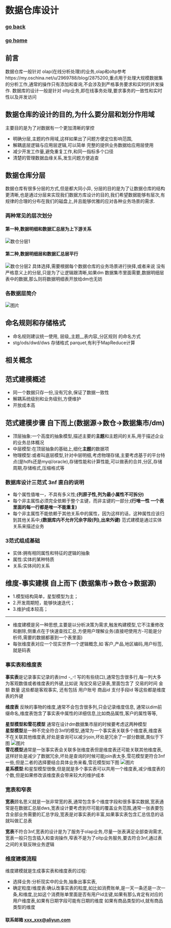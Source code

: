 # 数据仓库设计 
### [go back](/x2q/database/database)      
### [go home](/x2q)       
## 前言 
数据仓库一般针对 olap(在线分析处理)的业务,olap和oltp参考https://my.oschina.net/u/2969788/blog/2875200,重点用于处理大规模数据集的分析工作,通常的操作只有添加和查询,不会涉及到严格事务要求和实时的并发操作.
数据库的设计一般是针对 oltp业务,即在线事务处理,要求事务的一致性和实时性以及并发访问

## 数据仓库的设计的目的,为什么要分层和划分作用域
主要目的是为了对数据有一个更加清晰的掌控
+ 明确分层,主题的作用域,这样如果出了问题方便定位影响范围,
+ 解耦底层逻辑与应用层逻辑,可以简单 完整的提供业务数据给应用层使用
+ 减少开发工作量,避免重复工作,和同一指标多个口径
+ 清楚的管理数据血缘关系,发生问题方便追查

## 数据仓库分层
数据仓库有很多分层的方式,但是都大同小异, 分层的目的是为了让数据仓库的结构更清晰,也是通过分层来实现我们数据方库设计的目的,我们希望数据能够有层次,有规律的合理的分布在我们的磁盘上,并且能够优雅的应对各种业务场景的需求.

### 两种常见的层次划分
#### 第一种,数据明细和数据汇总层为上下游关系
![数仓分层1](/static/img/171700_3nUA_2969788.png)
#### 第二种,数据明细层和数据汇总层平行
![数仓分层2](/static/img/172123_F3sO_2969788.png)
具体选择,需要根据每个数据仓库的业务场景进行抉择,或者来说 没有严格意义上的分层,只是为了让逻辑跟清晰,如果dm 数据集市里面需要,数据明细层表中的数据,那么则将数据明细表开放给dm也无妨
### 各数据层简介
![图片](/static/img/174111_a3eL_2969788.png)

## 命名规则和存储格式
+ 命名规则建议统一使用,  层级_主题__表内容_分区规则  的命名方式
+ stg/ods/dwd/dws 存储格式 parquet,有利于MapReduce计算



## 相关概念
## 范式建模概述
+ 同一个数据只存一份,没有冗余,保证了数据一致性
+ 解耦系统级别和业务级别,方便维护
+ 开放成本高
## 范式建模步骤  自下而上(数据源->数仓->数据集市/dm)
+ 顶层抽象:一个高度的抽象模型,描述主要的**主题**和主题间的关系,用于描述企业的业务总体概况
+ 中层模型:在顶层抽象的基础上,细化**主题**的数据项
+ 物理模型:或者叫底层模型,针对中层明细,考虑物理存储,主要考虑基于的平台特点(是hdfs还是myql/oracle),存储性能和计算性能,可以做表的合并,分区,存储周期,存储格式,压缩格式等

### 数据库设计三范式 3nf 直白的说明
+ 每个属性值唯一，不具有多义性;**(列原子性,列为最小属性不可拆分)**
+ 每个非主属性必须完全依赖于整个主键，而非主键的一部分;**(行唯一性 一个表里面的每一行都是唯一不能重复)**
+ 每个非主属性不能依赖于其他关系中的属性，因为这样的话，这种属性应该归到其他关系中;**(数据库内不允许冗余字段(列),出来外键)**
范式建模是通过实体关系来描述业务
### 3范式组成基础
+ 实体:拥有相同属性和特征的逻辑的抽象
+ 属性:实体的某种特质
+ 关系:实体间的关系

## 维度-事实建模  自上而下 (数据集市->数仓->数据源)
+ 1.模型结构简单，星型模型为主；
+ 2.开发周期短，能够快速迭代；
+ 3.维护成本较高；
----------------------------------------------------------------------
+ 维度建模是另一种思想,主要是以分析决策为需求,触发构建模型,它不注重修改和删除,侧重点在于快速查找汇总,方便用户理解业务(直接吧使用方-可能是分析师,需要的数据都塞到一个表里面)
+ 每张维度表对应一个现实世界一个逻辑概念,如 客户,产品,地区编码,用户标签,就是码表


### 事实表和维度表
**事实表**是记录事实记录的表(md -_-! 写的有些绕口),通常包含很多行,每一列大多为客观数值或者维度表的外键,比如说 淘宝交易记录表,里面包含了 交易的时间 金额 数量 这些都是客观事实,
还有包括 用户账号 商品id 支付手段id 等这些都是维度表的外键  
  
**维度表** 反映的事物的维度,通常不会包含很多列,只会记录维度信息, 通常以dim前缀命名,维度表饱含了事实表中属性的详细信息,比如商品属性,客户的属性等等,
  
**星型模型和雪花模型** 通常在设计dm数据集市层的时候要考虑这两种模型    
**星型模型**是一种不完全符合3nf的模型,通常为一个事实表关联多个维度表,维度表不在关联其他维度表,好处是查询可以减少join,坏处是冗余了一部分数据,类似于下图
![图片](/static/img/7ae5b3a0720050177436aa229c57c1e424f.jpg)  
**雪花模型**通常是一张事实表会关联多张维度表但是维度表还可能关联其他维度表,这样好处是减少了数据冗余,坏处是查询的时候可能join表太多,雪花模型更符合3nf一些,但是二者的选择要结合具体业务来看,雪花模型如下图
![图片](/static/img/56ab2166d34435bad6fb7b4337d469f3c9c.jpg)  
**星系模型**:和星型模型很像,但是就是多个事实表可以共用一个维度表,减少维度表的个数,但是如果修改该维度表会带来较大的维护成本
### 宽表和窄表
**宽表**顾名思义就是一张非常宽的表,通常包含多个维度字段和很多事实数据,宽表通常是在数据汇总层dws,宽表设计要考虑到尽可能的覆盖业务范围,通常一张表要包含全部业务需要的汇总字段,宽表是对事实表的丰富,如果事实表包含汇总信息的话就叫做汇总表  
  
**宽表**不符合3nf,宽表的设计是为了服务于olap业务,尽量一张表满足全部查询需求,宽表一般只包含插入和查询操作,窄表不是为了oltp业务服务,要去符合3nf,通过表之间的关联反映业务逻辑  
### 维度建模流程
维度建模就是生成事实表和维度表的过程:
+ 选择业务:分析现实中的业务,抽象出事实表,
+ 确定粒度/维度表:确认改事实表的粒度,如比如消费账单,是一天一条还是一次一条,和维度,比如这个消费账单里面是否有用户id主键,如果有那么肯定有对应的用户维度表,如果有日期字段可能有日期的维度
如果有商品类型的id,就有商品类型的维度
















#### 联系邮箱 xxx_xxx@aliyun.com

